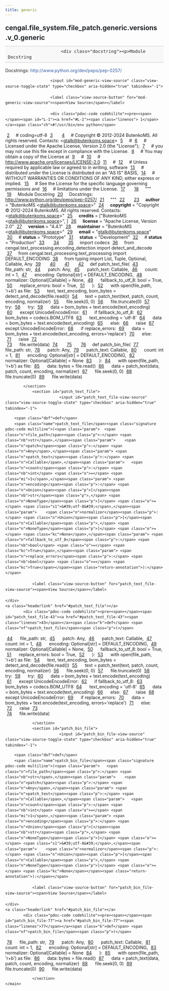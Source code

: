 ```yaml
---
title: generic
---
```


<div>
    <main class="pdoc">
            <section class="module-info">
                    <h1 class="modulename">
cengal<wbr>.file_system<wbr>.file_patch<wbr>.generic<wbr>.versions<wbr>.v_0<wbr>.generic    </h1>

                        <div class="docstring"><p>Module Docstring
Docstrings: <a href="http://www.python.org/dev/peps/pep-0257/">http://www.python.org/dev/peps/pep-0257/</a></p>
</div>

                        <input id="mod-generic-view-source" class="view-source-toggle-state" type="checkbox" aria-hidden="true" tabindex="-1">

                        <label class="view-source-button" for="mod-generic-view-source"><span>View Source</span></label>

                        <div class="pdoc-code codehilite"><pre><span></span><span id="L-1"><a href="#L-1"><span class="linenos"> 1</span></a><span class="ch">#!/usr/bin/env python</span>
</span><span id="L-2"><a href="#L-2"><span class="linenos"> 2</span></a><span class="c1"># coding=utf-8</span>
</span><span id="L-3"><a href="#L-3"><span class="linenos"> 3</span></a>
</span><span id="L-4"><a href="#L-4"><span class="linenos"> 4</span></a><span class="c1"># Copyright © 2012-2024 ButenkoMS. All rights reserved. Contacts: &lt;gtalk@butenkoms.space&gt;</span>
</span><span id="L-5"><a href="#L-5"><span class="linenos"> 5</span></a><span class="c1"># </span>
</span><span id="L-6"><a href="#L-6"><span class="linenos"> 6</span></a><span class="c1"># Licensed under the Apache License, Version 2.0 (the &quot;License&quot;);</span>
</span><span id="L-7"><a href="#L-7"><span class="linenos"> 7</span></a><span class="c1"># you may not use this file except in compliance with the License.</span>
</span><span id="L-8"><a href="#L-8"><span class="linenos"> 8</span></a><span class="c1"># You may obtain a copy of the License at</span>
</span><span id="L-9"><a href="#L-9"><span class="linenos"> 9</span></a><span class="c1"># </span>
</span><span id="L-10"><a href="#L-10"><span class="linenos">10</span></a><span class="c1">#     http://www.apache.org/licenses/LICENSE-2.0</span>
</span><span id="L-11"><a href="#L-11"><span class="linenos">11</span></a><span class="c1"># </span>
</span><span id="L-12"><a href="#L-12"><span class="linenos">12</span></a><span class="c1"># Unless required by applicable law or agreed to in writing, software</span>
</span><span id="L-13"><a href="#L-13"><span class="linenos">13</span></a><span class="c1"># distributed under the License is distributed on an &quot;AS IS&quot; BASIS,</span>
</span><span id="L-14"><a href="#L-14"><span class="linenos">14</span></a><span class="c1"># WITHOUT WARRANTIES OR CONDITIONS OF ANY KIND, either express or implied.</span>
</span><span id="L-15"><a href="#L-15"><span class="linenos">15</span></a><span class="c1"># See the License for the specific language governing permissions and</span>
</span><span id="L-16"><a href="#L-16"><span class="linenos">16</span></a><span class="c1"># limitations under the License.</span>
</span><span id="L-17"><a href="#L-17"><span class="linenos">17</span></a>
</span><span id="L-18"><a href="#L-18"><span class="linenos">18</span></a><span class="sd">&quot;&quot;&quot;</span>
</span><span id="L-19"><a href="#L-19"><span class="linenos">19</span></a><span class="sd">Module Docstring</span>
</span><span id="L-20"><a href="#L-20"><span class="linenos">20</span></a><span class="sd">Docstrings: http://www.python.org/dev/peps/pep-0257/</span>
</span><span id="L-21"><a href="#L-21"><span class="linenos">21</span></a><span class="sd">&quot;&quot;&quot;</span>
</span><span id="L-22"><a href="#L-22"><span class="linenos">22</span></a>
</span><span id="L-23"><a href="#L-23"><span class="linenos">23</span></a><span class="n">__author__</span> <span class="o">=</span> <span class="s2">&quot;ButenkoMS &lt;gtalk@butenkoms.space&gt;&quot;</span>
</span><span id="L-24"><a href="#L-24"><span class="linenos">24</span></a><span class="n">__copyright__</span> <span class="o">=</span> <span class="s2">&quot;Copyright © 2012-2024 ButenkoMS. All rights reserved. Contacts: &lt;gtalk@butenkoms.space&gt;&quot;</span>
</span><span id="L-25"><a href="#L-25"><span class="linenos">25</span></a><span class="n">__credits__</span> <span class="o">=</span> <span class="p">[</span><span class="s2">&quot;ButenkoMS &lt;gtalk@butenkoms.space&gt;&quot;</span><span class="p">,</span> <span class="p">]</span>
</span><span id="L-26"><a href="#L-26"><span class="linenos">26</span></a><span class="n">__license__</span> <span class="o">=</span> <span class="s2">&quot;Apache License, Version 2.0&quot;</span>
</span><span id="L-27"><a href="#L-27"><span class="linenos">27</span></a><span class="n">__version__</span> <span class="o">=</span> <span class="s2">&quot;4.4.1&quot;</span>
</span><span id="L-28"><a href="#L-28"><span class="linenos">28</span></a><span class="n">__maintainer__</span> <span class="o">=</span> <span class="s2">&quot;ButenkoMS &lt;gtalk@butenkoms.space&gt;&quot;</span>
</span><span id="L-29"><a href="#L-29"><span class="linenos">29</span></a><span class="n">__email__</span> <span class="o">=</span> <span class="s2">&quot;gtalk@butenkoms.space&quot;</span>
</span><span id="L-30"><a href="#L-30"><span class="linenos">30</span></a><span class="c1"># __status__ = &quot;Prototype&quot;</span>
</span><span id="L-31"><a href="#L-31"><span class="linenos">31</span></a><span class="n">__status__</span> <span class="o">=</span> <span class="s2">&quot;Development&quot;</span>
</span><span id="L-32"><a href="#L-32"><span class="linenos">32</span></a><span class="c1"># __status__ = &quot;Production&quot;</span>
</span><span id="L-33"><a href="#L-33"><span class="linenos">33</span></a>
</span><span id="L-34"><a href="#L-34"><span class="linenos">34</span></a>
</span><span id="L-35"><a href="#L-35"><span class="linenos">35</span></a><span class="kn">import</span> <span class="nn">codecs</span>
</span><span id="L-36"><a href="#L-36"><span class="linenos">36</span></a><span class="kn">from</span> <span class="nn">cengal.text_processing.encoding_detection</span> <span class="kn">import</span> <span class="n">detect_and_decode</span>
</span><span id="L-37"><a href="#L-37"><span class="linenos">37</span></a><span class="kn">from</span> <span class="nn">cengal.text_processing.text_processing</span> <span class="kn">import</span> <span class="n">DEFAULT_ENCODING</span>
</span><span id="L-38"><a href="#L-38"><span class="linenos">38</span></a><span class="kn">from</span> <span class="nn">typing</span> <span class="kn">import</span> <span class="n">List</span><span class="p">,</span> <span class="n">Tuple</span><span class="p">,</span> <span class="n">Optional</span><span class="p">,</span> <span class="n">Callable</span><span class="p">,</span> <span class="n">Any</span>
</span><span id="L-39"><a href="#L-39"><span class="linenos">39</span></a>
</span><span id="L-40"><a href="#L-40"><span class="linenos">40</span></a>
</span><span id="L-41"><a href="#L-41"><span class="linenos">41</span></a>
</span><span id="L-42"><a href="#L-42"><span class="linenos">42</span></a><span class="k">def</span> <span class="nf">patch_text_file</span><span class="p">(</span>
</span><span id="L-43"><a href="#L-43"><span class="linenos">43</span></a>        <span class="n">file_path</span><span class="p">:</span> <span class="nb">str</span><span class="p">,</span> 
</span><span id="L-44"><a href="#L-44"><span class="linenos">44</span></a>        <span class="n">patch</span><span class="p">:</span> <span class="n">Any</span><span class="p">,</span> 
</span><span id="L-45"><a href="#L-45"><span class="linenos">45</span></a>        <span class="n">patch_text</span><span class="p">:</span> <span class="n">Callable</span><span class="p">,</span> 
</span><span id="L-46"><a href="#L-46"><span class="linenos">46</span></a>        <span class="n">count</span><span class="p">:</span> <span class="nb">int</span> <span class="o">=</span> <span class="mi">1</span><span class="p">,</span> 
</span><span id="L-47"><a href="#L-47"><span class="linenos">47</span></a>        <span class="n">encoding</span><span class="p">:</span> <span class="n">Optional</span><span class="p">[</span><span class="nb">str</span><span class="p">]</span> <span class="o">=</span> <span class="n">DEFAULT_ENCODING</span><span class="p">,</span> 
</span><span id="L-48"><a href="#L-48"><span class="linenos">48</span></a>        <span class="n">normalizer</span><span class="p">:</span> <span class="n">Optional</span><span class="p">[</span><span class="n">Callable</span><span class="p">]</span> <span class="o">=</span> <span class="kc">None</span><span class="p">,</span>
</span><span id="L-49"><a href="#L-49"><span class="linenos">49</span></a>        <span class="n">fallback_to_utf_8</span><span class="p">:</span> <span class="nb">bool</span> <span class="o">=</span> <span class="kc">True</span><span class="p">,</span>
</span><span id="L-50"><a href="#L-50"><span class="linenos">50</span></a>        <span class="n">replace_errors</span><span class="p">:</span> <span class="nb">bool</span> <span class="o">=</span> <span class="kc">True</span><span class="p">,</span>
</span><span id="L-51"><a href="#L-51"><span class="linenos">51</span></a>        <span class="p">):</span>
</span><span id="L-52"><a href="#L-52"><span class="linenos">52</span></a>    <span class="k">with</span> <span class="nb">open</span><span class="p">(</span><span class="n">file_path</span><span class="p">,</span> <span class="s1">&#39;r+b&#39;</span><span class="p">)</span> <span class="k">as</span> <span class="n">file</span><span class="p">:</span>
</span><span id="L-53"><a href="#L-53"><span class="linenos">53</span></a>        <span class="n">text</span><span class="p">,</span> <span class="n">text_encoding</span><span class="p">,</span> <span class="n">bom_bytes</span> <span class="o">=</span> <span class="n">detect_and_decode</span><span class="p">(</span><span class="n">file</span><span class="o">.</span><span class="n">read</span><span class="p">())</span>
</span><span id="L-54"><a href="#L-54"><span class="linenos">54</span></a>        <span class="n">text</span> <span class="o">=</span> <span class="n">patch_text</span><span class="p">(</span><span class="n">text</span><span class="p">,</span> <span class="n">patch</span><span class="p">,</span> <span class="n">count</span><span class="p">,</span> <span class="n">encoding</span><span class="p">,</span> <span class="n">normalizer</span><span class="p">)</span>
</span><span id="L-55"><a href="#L-55"><span class="linenos">55</span></a>        <span class="n">file</span><span class="o">.</span><span class="n">seek</span><span class="p">(</span><span class="mi">0</span><span class="p">,</span> <span class="mi">0</span><span class="p">)</span>
</span><span id="L-56"><a href="#L-56"><span class="linenos">56</span></a>        <span class="n">file</span><span class="o">.</span><span class="n">truncate</span><span class="p">(</span><span class="mi">0</span><span class="p">)</span>
</span><span id="L-57"><a href="#L-57"><span class="linenos">57</span></a>        <span class="k">try</span><span class="p">:</span>
</span><span id="L-58"><a href="#L-58"><span class="linenos">58</span></a>            <span class="k">try</span><span class="p">:</span>
</span><span id="L-59"><a href="#L-59"><span class="linenos">59</span></a>                <span class="n">data</span> <span class="o">=</span> <span class="n">bom_bytes</span> <span class="o">+</span> <span class="n">text</span><span class="o">.</span><span class="n">encode</span><span class="p">(</span><span class="n">text_encoding</span><span class="p">)</span>
</span><span id="L-60"><a href="#L-60"><span class="linenos">60</span></a>            <span class="k">except</span> <span class="ne">UnicodeEncodeError</span><span class="p">:</span>
</span><span id="L-61"><a href="#L-61"><span class="linenos">61</span></a>                <span class="k">if</span> <span class="n">fallback_to_utf_8</span><span class="p">:</span>
</span><span id="L-62"><a href="#L-62"><span class="linenos">62</span></a>                    <span class="n">bom_bytes</span> <span class="o">=</span> <span class="n">codecs</span><span class="o">.</span><span class="n">BOM_UTF8</span>
</span><span id="L-63"><a href="#L-63"><span class="linenos">63</span></a>                    <span class="n">text_encoding</span> <span class="o">=</span> <span class="s1">&#39;utf-8&#39;</span>
</span><span id="L-64"><a href="#L-64"><span class="linenos">64</span></a>                    <span class="n">data</span> <span class="o">=</span> <span class="n">bom_bytes</span> <span class="o">+</span> <span class="n">text</span><span class="o">.</span><span class="n">encode</span><span class="p">(</span><span class="n">text_encoding</span><span class="p">)</span>
</span><span id="L-65"><a href="#L-65"><span class="linenos">65</span></a>                <span class="k">else</span><span class="p">:</span>
</span><span id="L-66"><a href="#L-66"><span class="linenos">66</span></a>                    <span class="k">raise</span>
</span><span id="L-67"><a href="#L-67"><span class="linenos">67</span></a>        <span class="k">except</span> <span class="ne">UnicodeEncodeError</span><span class="p">:</span>
</span><span id="L-68"><a href="#L-68"><span class="linenos">68</span></a>            <span class="k">if</span> <span class="n">replace_errors</span><span class="p">:</span>
</span><span id="L-69"><a href="#L-69"><span class="linenos">69</span></a>                <span class="n">data</span> <span class="o">=</span> <span class="n">bom_bytes</span> <span class="o">+</span> <span class="n">text</span><span class="o">.</span><span class="n">encode</span><span class="p">(</span><span class="n">text_encoding</span><span class="p">,</span> <span class="n">errors</span><span class="o">=</span><span class="s1">&#39;replace&#39;</span><span class="p">)</span>
</span><span id="L-70"><a href="#L-70"><span class="linenos">70</span></a>            <span class="k">else</span><span class="p">:</span>
</span><span id="L-71"><a href="#L-71"><span class="linenos">71</span></a>                <span class="k">raise</span>
</span><span id="L-72"><a href="#L-72"><span class="linenos">72</span></a>        
</span><span id="L-73"><a href="#L-73"><span class="linenos">73</span></a>        <span class="n">file</span><span class="o">.</span><span class="n">write</span><span class="p">(</span><span class="n">data</span><span class="p">)</span>
</span><span id="L-74"><a href="#L-74"><span class="linenos">74</span></a>
</span><span id="L-75"><a href="#L-75"><span class="linenos">75</span></a>
</span><span id="L-76"><a href="#L-76"><span class="linenos">76</span></a><span class="k">def</span> <span class="nf">patch_bin_file</span><span class="p">(</span>
</span><span id="L-77"><a href="#L-77"><span class="linenos">77</span></a>        <span class="n">file_path</span><span class="p">:</span> <span class="nb">str</span><span class="p">,</span> 
</span><span id="L-78"><a href="#L-78"><span class="linenos">78</span></a>        <span class="n">patch</span><span class="p">:</span> <span class="n">Any</span><span class="p">,</span> 
</span><span id="L-79"><a href="#L-79"><span class="linenos">79</span></a>        <span class="n">patch_text</span><span class="p">:</span> <span class="n">Callable</span><span class="p">,</span> 
</span><span id="L-80"><a href="#L-80"><span class="linenos">80</span></a>        <span class="n">count</span><span class="p">:</span> <span class="nb">int</span> <span class="o">=</span> <span class="mi">1</span><span class="p">,</span> 
</span><span id="L-81"><a href="#L-81"><span class="linenos">81</span></a>        <span class="n">encoding</span><span class="p">:</span> <span class="n">Optional</span><span class="p">[</span><span class="nb">str</span><span class="p">]</span> <span class="o">=</span> <span class="n">DEFAULT_ENCODING</span><span class="p">,</span> 
</span><span id="L-82"><a href="#L-82"><span class="linenos">82</span></a>        <span class="n">normalizer</span><span class="p">:</span> <span class="n">Optional</span><span class="p">[</span><span class="n">Callable</span><span class="p">]</span> <span class="o">=</span> <span class="kc">None</span>
</span><span id="L-83"><a href="#L-83"><span class="linenos">83</span></a>        <span class="p">):</span>
</span><span id="L-84"><a href="#L-84"><span class="linenos">84</span></a>    <span class="k">with</span> <span class="nb">open</span><span class="p">(</span><span class="n">file_path</span><span class="p">,</span> <span class="s1">&#39;r+b&#39;</span><span class="p">)</span> <span class="k">as</span> <span class="n">file</span><span class="p">:</span>
</span><span id="L-85"><a href="#L-85"><span class="linenos">85</span></a>        <span class="n">data</span><span class="p">:</span> <span class="nb">bytes</span> <span class="o">=</span> <span class="n">file</span><span class="o">.</span><span class="n">read</span><span class="p">()</span>
</span><span id="L-86"><a href="#L-86"><span class="linenos">86</span></a>        <span class="n">data</span> <span class="o">=</span> <span class="n">patch_text</span><span class="p">(</span><span class="n">data</span><span class="p">,</span> <span class="n">patch</span><span class="p">,</span> <span class="n">count</span><span class="p">,</span> <span class="n">encoding</span><span class="p">,</span> <span class="n">normalizer</span><span class="p">)</span>
</span><span id="L-87"><a href="#L-87"><span class="linenos">87</span></a>        <span class="n">file</span><span class="o">.</span><span class="n">seek</span><span class="p">(</span><span class="mi">0</span><span class="p">,</span> <span class="mi">0</span><span class="p">)</span>
</span><span id="L-88"><a href="#L-88"><span class="linenos">88</span></a>        <span class="n">file</span><span class="o">.</span><span class="n">truncate</span><span class="p">(</span><span class="mi">0</span><span class="p">)</span>
</span><span id="L-89"><a href="#L-89"><span class="linenos">89</span></a>        <span class="n">file</span><span class="o">.</span><span class="n">write</span><span class="p">(</span><span class="n">data</span><span class="p">)</span>
</span></pre></div>


            </section>
                <section id="patch_text_file">
                            <input id="patch_text_file-view-source" class="view-source-toggle-state" type="checkbox" aria-hidden="true" tabindex="-1">
<div class="attr function">
            
        <span class="def">def</span>
        <span class="name">patch_text_file</span><span class="signature pdoc-code multiline">(<span class="param">	<span class="n">file_path</span><span class="p">:</span> <span class="nb">str</span>,</span><span class="param">	<span class="n">patch</span><span class="p">:</span> <span class="n">Any</span>,</span><span class="param">	<span class="n">patch_text</span><span class="p">:</span> <span class="n">Callable</span>,</span><span class="param">	<span class="n">count</span><span class="p">:</span> <span class="nb">int</span> <span class="o">=</span> <span class="mi">1</span>,</span><span class="param">	<span class="n">encoding</span><span class="p">:</span> <span class="n">Union</span><span class="p">[</span><span class="nb">str</span><span class="p">,</span> <span class="n">NoneType</span><span class="p">]</span> <span class="o">=</span> <span class="s1">&#39;utf-8&#39;</span>,</span><span class="param">	<span class="n">normalizer</span><span class="p">:</span> <span class="n">Union</span><span class="p">[</span><span class="n">Callable</span><span class="p">,</span> <span class="n">NoneType</span><span class="p">]</span> <span class="o">=</span> <span class="kc">None</span>,</span><span class="param">	<span class="n">fallback_to_utf_8</span><span class="p">:</span> <span class="nb">bool</span> <span class="o">=</span> <span class="kc">True</span>,</span><span class="param">	<span class="n">replace_errors</span><span class="p">:</span> <span class="nb">bool</span> <span class="o">=</span> <span class="kc">True</span></span><span class="return-annotation">):</span></span>

                <label class="view-source-button" for="patch_text_file-view-source"><span>View Source</span></label>

    </div>
    <a class="headerlink" href="#patch_text_file"></a>
            <div class="pdoc-code codehilite"><pre><span></span><span id="patch_text_file-43"><a href="#patch_text_file-43"><span class="linenos">43</span></a><span class="k">def</span> <span class="nf">patch_text_file</span><span class="p">(</span>
</span><span id="patch_text_file-44"><a href="#patch_text_file-44"><span class="linenos">44</span></a>        <span class="n">file_path</span><span class="p">:</span> <span class="nb">str</span><span class="p">,</span> 
</span><span id="patch_text_file-45"><a href="#patch_text_file-45"><span class="linenos">45</span></a>        <span class="n">patch</span><span class="p">:</span> <span class="n">Any</span><span class="p">,</span> 
</span><span id="patch_text_file-46"><a href="#patch_text_file-46"><span class="linenos">46</span></a>        <span class="n">patch_text</span><span class="p">:</span> <span class="n">Callable</span><span class="p">,</span> 
</span><span id="patch_text_file-47"><a href="#patch_text_file-47"><span class="linenos">47</span></a>        <span class="n">count</span><span class="p">:</span> <span class="nb">int</span> <span class="o">=</span> <span class="mi">1</span><span class="p">,</span> 
</span><span id="patch_text_file-48"><a href="#patch_text_file-48"><span class="linenos">48</span></a>        <span class="n">encoding</span><span class="p">:</span> <span class="n">Optional</span><span class="p">[</span><span class="nb">str</span><span class="p">]</span> <span class="o">=</span> <span class="n">DEFAULT_ENCODING</span><span class="p">,</span> 
</span><span id="patch_text_file-49"><a href="#patch_text_file-49"><span class="linenos">49</span></a>        <span class="n">normalizer</span><span class="p">:</span> <span class="n">Optional</span><span class="p">[</span><span class="n">Callable</span><span class="p">]</span> <span class="o">=</span> <span class="kc">None</span><span class="p">,</span>
</span><span id="patch_text_file-50"><a href="#patch_text_file-50"><span class="linenos">50</span></a>        <span class="n">fallback_to_utf_8</span><span class="p">:</span> <span class="nb">bool</span> <span class="o">=</span> <span class="kc">True</span><span class="p">,</span>
</span><span id="patch_text_file-51"><a href="#patch_text_file-51"><span class="linenos">51</span></a>        <span class="n">replace_errors</span><span class="p">:</span> <span class="nb">bool</span> <span class="o">=</span> <span class="kc">True</span><span class="p">,</span>
</span><span id="patch_text_file-52"><a href="#patch_text_file-52"><span class="linenos">52</span></a>        <span class="p">):</span>
</span><span id="patch_text_file-53"><a href="#patch_text_file-53"><span class="linenos">53</span></a>    <span class="k">with</span> <span class="nb">open</span><span class="p">(</span><span class="n">file_path</span><span class="p">,</span> <span class="s1">&#39;r+b&#39;</span><span class="p">)</span> <span class="k">as</span> <span class="n">file</span><span class="p">:</span>
</span><span id="patch_text_file-54"><a href="#patch_text_file-54"><span class="linenos">54</span></a>        <span class="n">text</span><span class="p">,</span> <span class="n">text_encoding</span><span class="p">,</span> <span class="n">bom_bytes</span> <span class="o">=</span> <span class="n">detect_and_decode</span><span class="p">(</span><span class="n">file</span><span class="o">.</span><span class="n">read</span><span class="p">())</span>
</span><span id="patch_text_file-55"><a href="#patch_text_file-55"><span class="linenos">55</span></a>        <span class="n">text</span> <span class="o">=</span> <span class="n">patch_text</span><span class="p">(</span><span class="n">text</span><span class="p">,</span> <span class="n">patch</span><span class="p">,</span> <span class="n">count</span><span class="p">,</span> <span class="n">encoding</span><span class="p">,</span> <span class="n">normalizer</span><span class="p">)</span>
</span><span id="patch_text_file-56"><a href="#patch_text_file-56"><span class="linenos">56</span></a>        <span class="n">file</span><span class="o">.</span><span class="n">seek</span><span class="p">(</span><span class="mi">0</span><span class="p">,</span> <span class="mi">0</span><span class="p">)</span>
</span><span id="patch_text_file-57"><a href="#patch_text_file-57"><span class="linenos">57</span></a>        <span class="n">file</span><span class="o">.</span><span class="n">truncate</span><span class="p">(</span><span class="mi">0</span><span class="p">)</span>
</span><span id="patch_text_file-58"><a href="#patch_text_file-58"><span class="linenos">58</span></a>        <span class="k">try</span><span class="p">:</span>
</span><span id="patch_text_file-59"><a href="#patch_text_file-59"><span class="linenos">59</span></a>            <span class="k">try</span><span class="p">:</span>
</span><span id="patch_text_file-60"><a href="#patch_text_file-60"><span class="linenos">60</span></a>                <span class="n">data</span> <span class="o">=</span> <span class="n">bom_bytes</span> <span class="o">+</span> <span class="n">text</span><span class="o">.</span><span class="n">encode</span><span class="p">(</span><span class="n">text_encoding</span><span class="p">)</span>
</span><span id="patch_text_file-61"><a href="#patch_text_file-61"><span class="linenos">61</span></a>            <span class="k">except</span> <span class="ne">UnicodeEncodeError</span><span class="p">:</span>
</span><span id="patch_text_file-62"><a href="#patch_text_file-62"><span class="linenos">62</span></a>                <span class="k">if</span> <span class="n">fallback_to_utf_8</span><span class="p">:</span>
</span><span id="patch_text_file-63"><a href="#patch_text_file-63"><span class="linenos">63</span></a>                    <span class="n">bom_bytes</span> <span class="o">=</span> <span class="n">codecs</span><span class="o">.</span><span class="n">BOM_UTF8</span>
</span><span id="patch_text_file-64"><a href="#patch_text_file-64"><span class="linenos">64</span></a>                    <span class="n">text_encoding</span> <span class="o">=</span> <span class="s1">&#39;utf-8&#39;</span>
</span><span id="patch_text_file-65"><a href="#patch_text_file-65"><span class="linenos">65</span></a>                    <span class="n">data</span> <span class="o">=</span> <span class="n">bom_bytes</span> <span class="o">+</span> <span class="n">text</span><span class="o">.</span><span class="n">encode</span><span class="p">(</span><span class="n">text_encoding</span><span class="p">)</span>
</span><span id="patch_text_file-66"><a href="#patch_text_file-66"><span class="linenos">66</span></a>                <span class="k">else</span><span class="p">:</span>
</span><span id="patch_text_file-67"><a href="#patch_text_file-67"><span class="linenos">67</span></a>                    <span class="k">raise</span>
</span><span id="patch_text_file-68"><a href="#patch_text_file-68"><span class="linenos">68</span></a>        <span class="k">except</span> <span class="ne">UnicodeEncodeError</span><span class="p">:</span>
</span><span id="patch_text_file-69"><a href="#patch_text_file-69"><span class="linenos">69</span></a>            <span class="k">if</span> <span class="n">replace_errors</span><span class="p">:</span>
</span><span id="patch_text_file-70"><a href="#patch_text_file-70"><span class="linenos">70</span></a>                <span class="n">data</span> <span class="o">=</span> <span class="n">bom_bytes</span> <span class="o">+</span> <span class="n">text</span><span class="o">.</span><span class="n">encode</span><span class="p">(</span><span class="n">text_encoding</span><span class="p">,</span> <span class="n">errors</span><span class="o">=</span><span class="s1">&#39;replace&#39;</span><span class="p">)</span>
</span><span id="patch_text_file-71"><a href="#patch_text_file-71"><span class="linenos">71</span></a>            <span class="k">else</span><span class="p">:</span>
</span><span id="patch_text_file-72"><a href="#patch_text_file-72"><span class="linenos">72</span></a>                <span class="k">raise</span>
</span><span id="patch_text_file-73"><a href="#patch_text_file-73"><span class="linenos">73</span></a>        
</span><span id="patch_text_file-74"><a href="#patch_text_file-74"><span class="linenos">74</span></a>        <span class="n">file</span><span class="o">.</span><span class="n">write</span><span class="p">(</span><span class="n">data</span><span class="p">)</span>
</span></pre></div>


    

                </section>
                <section id="patch_bin_file">
                            <input id="patch_bin_file-view-source" class="view-source-toggle-state" type="checkbox" aria-hidden="true" tabindex="-1">
<div class="attr function">
            
        <span class="def">def</span>
        <span class="name">patch_bin_file</span><span class="signature pdoc-code multiline">(<span class="param">	<span class="n">file_path</span><span class="p">:</span> <span class="nb">str</span>,</span><span class="param">	<span class="n">patch</span><span class="p">:</span> <span class="n">Any</span>,</span><span class="param">	<span class="n">patch_text</span><span class="p">:</span> <span class="n">Callable</span>,</span><span class="param">	<span class="n">count</span><span class="p">:</span> <span class="nb">int</span> <span class="o">=</span> <span class="mi">1</span>,</span><span class="param">	<span class="n">encoding</span><span class="p">:</span> <span class="n">Union</span><span class="p">[</span><span class="nb">str</span><span class="p">,</span> <span class="n">NoneType</span><span class="p">]</span> <span class="o">=</span> <span class="s1">&#39;utf-8&#39;</span>,</span><span class="param">	<span class="n">normalizer</span><span class="p">:</span> <span class="n">Union</span><span class="p">[</span><span class="n">Callable</span><span class="p">,</span> <span class="n">NoneType</span><span class="p">]</span> <span class="o">=</span> <span class="kc">None</span></span><span class="return-annotation">):</span></span>

                <label class="view-source-button" for="patch_bin_file-view-source"><span>View Source</span></label>

    </div>
    <a class="headerlink" href="#patch_bin_file"></a>
            <div class="pdoc-code codehilite"><pre><span></span><span id="patch_bin_file-77"><a href="#patch_bin_file-77"><span class="linenos">77</span></a><span class="k">def</span> <span class="nf">patch_bin_file</span><span class="p">(</span>
</span><span id="patch_bin_file-78"><a href="#patch_bin_file-78"><span class="linenos">78</span></a>        <span class="n">file_path</span><span class="p">:</span> <span class="nb">str</span><span class="p">,</span> 
</span><span id="patch_bin_file-79"><a href="#patch_bin_file-79"><span class="linenos">79</span></a>        <span class="n">patch</span><span class="p">:</span> <span class="n">Any</span><span class="p">,</span> 
</span><span id="patch_bin_file-80"><a href="#patch_bin_file-80"><span class="linenos">80</span></a>        <span class="n">patch_text</span><span class="p">:</span> <span class="n">Callable</span><span class="p">,</span> 
</span><span id="patch_bin_file-81"><a href="#patch_bin_file-81"><span class="linenos">81</span></a>        <span class="n">count</span><span class="p">:</span> <span class="nb">int</span> <span class="o">=</span> <span class="mi">1</span><span class="p">,</span> 
</span><span id="patch_bin_file-82"><a href="#patch_bin_file-82"><span class="linenos">82</span></a>        <span class="n">encoding</span><span class="p">:</span> <span class="n">Optional</span><span class="p">[</span><span class="nb">str</span><span class="p">]</span> <span class="o">=</span> <span class="n">DEFAULT_ENCODING</span><span class="p">,</span> 
</span><span id="patch_bin_file-83"><a href="#patch_bin_file-83"><span class="linenos">83</span></a>        <span class="n">normalizer</span><span class="p">:</span> <span class="n">Optional</span><span class="p">[</span><span class="n">Callable</span><span class="p">]</span> <span class="o">=</span> <span class="kc">None</span>
</span><span id="patch_bin_file-84"><a href="#patch_bin_file-84"><span class="linenos">84</span></a>        <span class="p">):</span>
</span><span id="patch_bin_file-85"><a href="#patch_bin_file-85"><span class="linenos">85</span></a>    <span class="k">with</span> <span class="nb">open</span><span class="p">(</span><span class="n">file_path</span><span class="p">,</span> <span class="s1">&#39;r+b&#39;</span><span class="p">)</span> <span class="k">as</span> <span class="n">file</span><span class="p">:</span>
</span><span id="patch_bin_file-86"><a href="#patch_bin_file-86"><span class="linenos">86</span></a>        <span class="n">data</span><span class="p">:</span> <span class="nb">bytes</span> <span class="o">=</span> <span class="n">file</span><span class="o">.</span><span class="n">read</span><span class="p">()</span>
</span><span id="patch_bin_file-87"><a href="#patch_bin_file-87"><span class="linenos">87</span></a>        <span class="n">data</span> <span class="o">=</span> <span class="n">patch_text</span><span class="p">(</span><span class="n">data</span><span class="p">,</span> <span class="n">patch</span><span class="p">,</span> <span class="n">count</span><span class="p">,</span> <span class="n">encoding</span><span class="p">,</span> <span class="n">normalizer</span><span class="p">)</span>
</span><span id="patch_bin_file-88"><a href="#patch_bin_file-88"><span class="linenos">88</span></a>        <span class="n">file</span><span class="o">.</span><span class="n">seek</span><span class="p">(</span><span class="mi">0</span><span class="p">,</span> <span class="mi">0</span><span class="p">)</span>
</span><span id="patch_bin_file-89"><a href="#patch_bin_file-89"><span class="linenos">89</span></a>        <span class="n">file</span><span class="o">.</span><span class="n">truncate</span><span class="p">(</span><span class="mi">0</span><span class="p">)</span>
</span><span id="patch_bin_file-90"><a href="#patch_bin_file-90"><span class="linenos">90</span></a>        <span class="n">file</span><span class="o">.</span><span class="n">write</span><span class="p">(</span><span class="n">data</span><span class="p">)</span>
</span></pre></div>


    

                </section>
    </main>


<style>pre{line-height:125%;}span.linenos{color:inherit; background-color:transparent; padding-left:5px; padding-right:20px;}.pdoc-code .hll{background-color:#ffffcc}.pdoc-code{background:#f8f8f8;}.pdoc-code .c{color:#3D7B7B; font-style:italic}.pdoc-code .err{border:1px solid #FF0000}.pdoc-code .k{color:#008000; font-weight:bold}.pdoc-code .o{color:#666666}.pdoc-code .ch{color:#3D7B7B; font-style:italic}.pdoc-code .cm{color:#3D7B7B; font-style:italic}.pdoc-code .cp{color:#9C6500}.pdoc-code .cpf{color:#3D7B7B; font-style:italic}.pdoc-code .c1{color:#3D7B7B; font-style:italic}.pdoc-code .cs{color:#3D7B7B; font-style:italic}.pdoc-code .gd{color:#A00000}.pdoc-code .ge{font-style:italic}.pdoc-code .gr{color:#E40000}.pdoc-code .gh{color:#000080; font-weight:bold}.pdoc-code .gi{color:#008400}.pdoc-code .go{color:#717171}.pdoc-code .gp{color:#000080; font-weight:bold}.pdoc-code .gs{font-weight:bold}.pdoc-code .gu{color:#800080; font-weight:bold}.pdoc-code .gt{color:#0044DD}.pdoc-code .kc{color:#008000; font-weight:bold}.pdoc-code .kd{color:#008000; font-weight:bold}.pdoc-code .kn{color:#008000; font-weight:bold}.pdoc-code .kp{color:#008000}.pdoc-code .kr{color:#008000; font-weight:bold}.pdoc-code .kt{color:#B00040}.pdoc-code .m{color:#666666}.pdoc-code .s{color:#BA2121}.pdoc-code .na{color:#687822}.pdoc-code .nb{color:#008000}.pdoc-code .nc{color:#0000FF; font-weight:bold}.pdoc-code .no{color:#880000}.pdoc-code .nd{color:#AA22FF}.pdoc-code .ni{color:#717171; font-weight:bold}.pdoc-code .ne{color:#CB3F38; font-weight:bold}.pdoc-code .nf{color:#0000FF}.pdoc-code .nl{color:#767600}.pdoc-code .nn{color:#0000FF; font-weight:bold}.pdoc-code .nt{color:#008000; font-weight:bold}.pdoc-code .nv{color:#19177C}.pdoc-code .ow{color:#AA22FF; font-weight:bold}.pdoc-code .w{color:#bbbbbb}.pdoc-code .mb{color:#666666}.pdoc-code .mf{color:#666666}.pdoc-code .mh{color:#666666}.pdoc-code .mi{color:#666666}.pdoc-code .mo{color:#666666}.pdoc-code .sa{color:#BA2121}.pdoc-code .sb{color:#BA2121}.pdoc-code .sc{color:#BA2121}.pdoc-code .dl{color:#BA2121}.pdoc-code .sd{color:#BA2121; font-style:italic}.pdoc-code .s2{color:#BA2121}.pdoc-code .se{color:#AA5D1F; font-weight:bold}.pdoc-code .sh{color:#BA2121}.pdoc-code .si{color:#A45A77; font-weight:bold}.pdoc-code .sx{color:#008000}.pdoc-code .sr{color:#A45A77}.pdoc-code .s1{color:#BA2121}.pdoc-code .ss{color:#19177C}.pdoc-code .bp{color:#008000}.pdoc-code .fm{color:#0000FF}.pdoc-code .vc{color:#19177C}.pdoc-code .vg{color:#19177C}.pdoc-code .vi{color:#19177C}.pdoc-code .vm{color:#19177C}.pdoc-code .il{color:#666666}</style>
<style>:root{--pdoc-background:#fff;}.pdoc{--text:#212529;--muted:#6c757d;--link:#3660a5;--link-hover:#1659c5;--code:#f8f8f8;--active:#fff598;--accent:#eee;--accent2:#c1c1c1;--nav-hover:rgba(255, 255, 255, 0.5);--name:#0066BB;--def:#008800;--annotation:#007020;}</style>
<style>.pdoc{color:var(--text);box-sizing:border-box;line-height:1.5;background:none;}.pdoc .pdoc-button{cursor:pointer;display:inline-block;border:solid black 1px;border-radius:2px;font-size:.75rem;padding:calc(0.5em - 1px) 1em;transition:100ms all;}.pdoc .pdoc-alert{padding:1rem 1rem 1rem calc(1.5rem + 24px);border:1px solid transparent;border-radius:.25rem;background-repeat:no-repeat;background-position:1rem center;margin-bottom:1rem;}.pdoc .pdoc-alert > *:last-child{margin-bottom:0;}.pdoc .pdoc-alert-note {color:#084298;background-color:#cfe2ff;border-color:#b6d4fe;background-image:url("data:image/svg+xml,%3Csvg%20xmlns%3D%22http%3A//www.w3.org/2000/svg%22%20width%3D%2224%22%20height%3D%2224%22%20fill%3D%22%23084298%22%20viewBox%3D%220%200%2016%2016%22%3E%3Cpath%20d%3D%22M8%2016A8%208%200%201%200%208%200a8%208%200%200%200%200%2016zm.93-9.412-1%204.705c-.07.34.029.533.304.533.194%200%20.487-.07.686-.246l-.088.416c-.287.346-.92.598-1.465.598-.703%200-1.002-.422-.808-1.319l.738-3.468c.064-.293.006-.399-.287-.47l-.451-.081.082-.381%202.29-.287zM8%205.5a1%201%200%201%201%200-2%201%201%200%200%201%200%202z%22/%3E%3C/svg%3E");}.pdoc .pdoc-alert-warning{color:#664d03;background-color:#fff3cd;border-color:#ffecb5;background-image:url("data:image/svg+xml,%3Csvg%20xmlns%3D%22http%3A//www.w3.org/2000/svg%22%20width%3D%2224%22%20height%3D%2224%22%20fill%3D%22%23664d03%22%20viewBox%3D%220%200%2016%2016%22%3E%3Cpath%20d%3D%22M8.982%201.566a1.13%201.13%200%200%200-1.96%200L.165%2013.233c-.457.778.091%201.767.98%201.767h13.713c.889%200%201.438-.99.98-1.767L8.982%201.566zM8%205c.535%200%20.954.462.9.995l-.35%203.507a.552.552%200%200%201-1.1%200L7.1%205.995A.905.905%200%200%201%208%205zm.002%206a1%201%200%201%201%200%202%201%201%200%200%201%200-2z%22/%3E%3C/svg%3E");}.pdoc .pdoc-alert-danger{color:#842029;background-color:#f8d7da;border-color:#f5c2c7;background-image:url("data:image/svg+xml,%3Csvg%20xmlns%3D%22http%3A//www.w3.org/2000/svg%22%20width%3D%2224%22%20height%3D%2224%22%20fill%3D%22%23842029%22%20viewBox%3D%220%200%2016%2016%22%3E%3Cpath%20d%3D%22M5.52.359A.5.5%200%200%201%206%200h4a.5.5%200%200%201%20.474.658L8.694%206H12.5a.5.5%200%200%201%20.395.807l-7%209a.5.5%200%200%201-.873-.454L6.823%209.5H3.5a.5.5%200%200%201-.48-.641l2.5-8.5z%22/%3E%3C/svg%3E");}.pdoc .visually-hidden{position:absolute !important;width:1px !important;height:1px !important;padding:0 !important;margin:-1px !important;overflow:hidden !important;clip:rect(0, 0, 0, 0) !important;white-space:nowrap !important;border:0 !important;}.pdoc h1, .pdoc h2, .pdoc h3{font-weight:300;margin:.3em 0;padding:.2em 0;}.pdoc > section:not(.module-info) h1{font-size:1.5rem;font-weight:500;}.pdoc > section:not(.module-info) h2{font-size:1.4rem;font-weight:500;}.pdoc > section:not(.module-info) h3{font-size:1.3rem;font-weight:500;}.pdoc > section:not(.module-info) h4{font-size:1.2rem;}.pdoc > section:not(.module-info) h5{font-size:1.1rem;}.pdoc a{text-decoration:none;color:var(--link);}.pdoc a:hover{color:var(--link-hover);}.pdoc blockquote{margin-left:2rem;}.pdoc pre{border-top:1px solid var(--accent2);border-bottom:1px solid var(--accent2);margin-top:0;margin-bottom:1em;padding:.5rem 0 .5rem .5rem;overflow-x:auto;background-color:var(--code);}.pdoc code{color:var(--text);padding:.2em .4em;margin:0;font-size:85%;background-color:var(--accent);border-radius:6px;}.pdoc a > code{color:inherit;}.pdoc pre > code{display:inline-block;font-size:inherit;background:none;border:none;padding:0;}.pdoc > section:not(.module-info){margin-bottom:1.5rem;}.pdoc .modulename{margin-top:0;font-weight:bold;}.pdoc .modulename a{color:var(--link);transition:100ms all;}.pdoc .git-button{float:right;border:solid var(--link) 1px;}.pdoc .git-button:hover{background-color:var(--link);color:var(--pdoc-background);}.view-source-toggle-state,.view-source-toggle-state ~ .pdoc-code{display:none;}.view-source-toggle-state:checked ~ .pdoc-code{display:block;}.view-source-button{display:inline-block;float:right;font-size:.75rem;line-height:1.5rem;color:var(--muted);padding:0 .4rem 0 1.3rem;cursor:pointer;text-indent:-2px;}.view-source-button > span{visibility:hidden;}.module-info .view-source-button{float:none;display:flex;justify-content:flex-end;margin:-1.2rem .4rem -.2rem 0;}.view-source-button::before{position:absolute;content:"View Source";display:list-item;list-style-type:disclosure-closed;}.view-source-toggle-state:checked ~ .attr .view-source-button::before,.view-source-toggle-state:checked ~ .view-source-button::before{list-style-type:disclosure-open;}.pdoc .docstring{margin-bottom:1.5rem;}.pdoc section:not(.module-info) .docstring{margin-left:clamp(0rem, 5vw - 2rem, 1rem);}.pdoc .docstring .pdoc-code{margin-left:1em;margin-right:1em;}.pdoc h1:target,.pdoc h2:target,.pdoc h3:target,.pdoc h4:target,.pdoc h5:target,.pdoc h6:target,.pdoc .pdoc-code > pre > span:target{background-color:var(--active);box-shadow:-1rem 0 0 0 var(--active);}.pdoc .pdoc-code > pre > span:target{display:block;}.pdoc div:target > .attr,.pdoc section:target > .attr,.pdoc dd:target > a{background-color:var(--active);}.pdoc *{scroll-margin:2rem;}.pdoc .pdoc-code .linenos{user-select:none;}.pdoc .attr:hover{filter:contrast(0.95);}.pdoc section, .pdoc .classattr{position:relative;}.pdoc .headerlink{--width:clamp(1rem, 3vw, 2rem);position:absolute;top:0;left:calc(0rem - var(--width));transition:all 100ms ease-in-out;opacity:0;}.pdoc .headerlink::before{content:"#";display:block;text-align:center;width:var(--width);height:2.3rem;line-height:2.3rem;font-size:1.5rem;}.pdoc .attr:hover ~ .headerlink,.pdoc *:target > .headerlink,.pdoc .headerlink:hover{opacity:1;}.pdoc .attr{display:block;margin:.5rem 0 .5rem;padding:.4rem .4rem .4rem 1rem;background-color:var(--accent);overflow-x:auto;}.pdoc .classattr{margin-left:2rem;}.pdoc .name{color:var(--name);font-weight:bold;}.pdoc .def{color:var(--def);font-weight:bold;}.pdoc .signature{background-color:transparent;}.pdoc .param, .pdoc .return-annotation{white-space:pre;}.pdoc .signature.multiline .param{display:block;}.pdoc .signature.condensed .param{display:inline-block;}.pdoc .annotation{color:var(--annotation);}.pdoc .view-value-toggle-state,.pdoc .view-value-toggle-state ~ .default_value{display:none;}.pdoc .view-value-toggle-state:checked ~ .default_value{display:inherit;}.pdoc .view-value-button{font-size:.5rem;vertical-align:middle;border-style:dashed;margin-top:-0.1rem;}.pdoc .view-value-button:hover{background:white;}.pdoc .view-value-button::before{content:"show";text-align:center;width:2.2em;display:inline-block;}.pdoc .view-value-toggle-state:checked ~ .view-value-button::before{content:"hide";}.pdoc .inherited{margin-left:2rem;}.pdoc .inherited dt{font-weight:700;}.pdoc .inherited dt, .pdoc .inherited dd{display:inline;margin-left:0;margin-bottom:.5rem;}.pdoc .inherited dd:not(:last-child):after{content:", ";}.pdoc .inherited .class:before{content:"class ";}.pdoc .inherited .function a:after{content:"()";}.pdoc .search-result .docstring{overflow:auto;max-height:25vh;}.pdoc .search-result.focused > .attr{background-color:var(--active);}.pdoc .attribution{margin-top:2rem;display:block;opacity:0.5;transition:all 200ms;filter:grayscale(100%);}.pdoc .attribution:hover{opacity:1;filter:grayscale(0%);}.pdoc .attribution img{margin-left:5px;height:35px;vertical-align:middle;width:70px;transition:all 200ms;}.pdoc table{display:block;width:max-content;max-width:100%;overflow:auto;margin-bottom:1rem;}.pdoc table th{font-weight:600;}.pdoc table th, .pdoc table td{padding:6px 13px;border:1px solid var(--accent2);}</style></div>